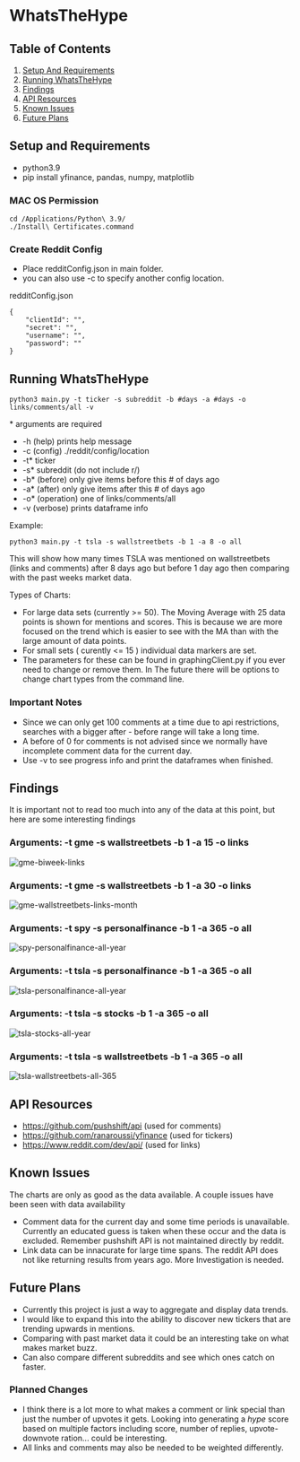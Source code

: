 # WhatsTheHype

## Table of Contents
1. [Setup And Requirements](#setup-and-requirements)
2. [Running WhatsTheHype](#running-whatsthehype)
3. [Findings](#findings)
3. [API Resources](#api-resources)
4. [Known Issues](#knwon-issues)
5. [Future Plans](#future-plans)

## Setup and Requirements

- python3.9
- pip install yfinance, pandas, numpy, matplotlib

### MAC OS Permission

```
cd /Applications/Python\ 3.9/
./Install\ Certificates.command
```

### Create Reddit Config

- Place redditConfig.json in main folder.
- you can also use -c to specify another config location.

redditConfig.json
```
{
    "clientId": "",
    "secret": "",
    "username": "",
    "password": ""
}
```

## Running WhatsTheHype

```
python3 main.py -t ticker -s subreddit -b #days -a #days -o links/comments/all -v
```

\* arguments are required

- -h (help) prints help message
- -c (config) ./reddit/config/location
- -t* ticker
- -s* subreddit (do not include r/)
- -b* (before) only give items before this # of days ago
- -a* (after) only give items after this # of days ago
- -o* (operation) one of links/comments/all
- -v (verbose) prints dataframe info

Example:

```
python3 main.py -t tsla -s wallstreetbets -b 1 -a 8 -o all
```

This will show how many times TSLA was mentioned on wallstreetbets (links and comments) after 8 days ago but before 1 day ago then comparing with the past weeks market data.

Types of Charts:

- For large data sets (currently >= 50). The Moving Average with 25 data points is shown for mentions and scores. This is because we are more focused on the trend which is easier to see with the MA than with the large amount of data points.
- For small sets ( curently <= 15 ) individual data markers are set.
- The parameters for these can be found in graphingClient.py if you ever need to change or remove them. In The future there will be options to change chart types from the command line.

### Important Notes

- Since we can only get 100 comments at a time due to api restrictions, searches with a bigger after - before range will take a long time.
- A before of 0 for comments is not advised since we normally have incomplete comment data for the current day.
- Use -v to see progress info and print the dataframes when finished.

## Findings

It is important not to read too much into any of the data at this point, but here are some interesting findings

### Arguments: -t gme -s wallstreetbets -b 1 -a 15 -o links

![gme-biweek-links](https://github.com/krleitch/WhatsTheHype/blob/main/examples/gme-biweek-links.png)

### Arguments: -t gme -s wallstreetbets -b 1 -a 30 -o links

![gme-wallstreetbets-links-month](https://github.com/krleitch/WhatsTheHype/blob/main/examples/gme-wallstreetbets-links-month.png)

### Arguments: -t spy -s personalfinance -b 1 -a 365 -o all

![spy-personalfinance-all-year](https://github.com/krleitch/WhatsTheHype/blob/main/examples/spy-personalfinance-all-year.png)

### Arguments: -t tsla -s personalfinance -b 1 -a 365 -o all

![tsla-personalfinance-all-year](https://github.com/krleitch/WhatsTheHype/blob/main/examples/tsla-personalfinance-all-year.png)

### Arguments: -t tsla -s stocks -b 1 -a 365 -o all

![tsla-stocks-all-year](https://github.com/krleitch/WhatsTheHype/blob/main/examples/tsla-stocks-all-year.png)

### Arguments: -t tsla -s wallstreetbets -b 1 -a 365 -o all

![tsla-wallstreetbets-all-365](https://github.com/krleitch/WhatsTheHype/blob/main/examples/tsla-wallstreetbets-all-365.png)

## API Resources

- https://github.com/pushshift/api (used for comments)
- https://github.com/ranaroussi/yfinance (used for tickers)
- https://www.reddit.com/dev/api/ (used for links)

## Known Issues

The charts are only as good as the data available. A couple issues have been seen with data availability
- Comment data for the current day and some time periods is unavailable. Currently an educated guess is taken when these occur and the data is excluded. Remember pushshift API is not maintained directly by reddit.
- Link data can be innacurate for large time spans. The reddit API does not like returning results from years ago. More Investigation is needed.

## Future Plans

- Currently this project is just a way to aggregate and display data trends.
- I would like to expand this into the ability to discover new tickers that are trending upwards in mentions.
- Comparing with past market data it could be an interesting take on what makes market buzz.
- Can also compare different subreddits and see which ones catch on faster.

### Planned Changes

- I think there is a lot more to what makes a comment or link special than just the number of upvotes it gets. Looking into generating a *hype* score based on multiple factors including score, number of replies, upvote-downvote ration... could be interesting.
- All links and comments may also be needed to be weighted differently.
